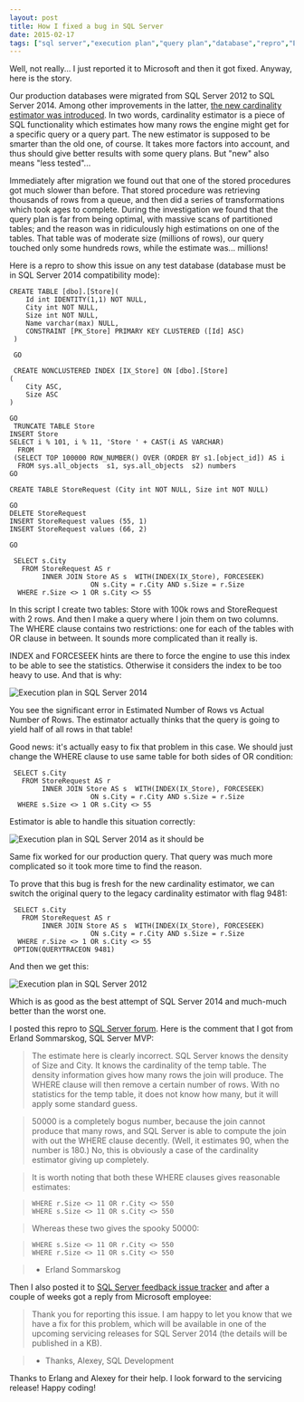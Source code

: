 ```yaml
---
layout: post
title: How I fixed a bug in SQL Server
date: 2015-02-17
tags: ["sql server","execution plan","query plan","database","repro","Erland Sommarskog"]
---
```

Well, not really... I just reported it to Microsoft and then it got fixed. Anyway, here is the story.

Our production databases were migrated from SQL Server 2012 to SQL Server 2014. Among other improvements in the latter, [the new cardinality estimator was introduced](http://blogs.msdn.com/b/psssql/archive/2014/04/01/sql-server-2014-s-new-cardinality-estimator-part-1.aspx). In two words, cardinality estimator is a piece of SQL functionality which estimates how many rows the engine might get for a specific query or a query part. The new estimator is supposed to be smarter than the old one, of course. It takes more factors into account, and thus should give better results with some query plans. But "new" also means "less tested"...

Immediately after migration we found out that one of the stored procedures got much slower than before. That stored procedure was retrieving thousands of rows from a queue, and then did a series of transformations which took ages to complete. During the investigation we found that the query plan is far from being optimal, with massive scans of partitioned tables; and the reason was in ridiculously high estimations on one of the tables. That table was of moderate size (millions of rows), our query touched only some hundreds rows, while the estimate was... millions!

Here is a repro to show this issue on any test database (database must be in SQL Server 2014 compatibility mode):

    CREATE TABLE [dbo].[Store](
    	Id int IDENTITY(1,1) NOT NULL,
    	City int NOT NULL,
    	Size int NOT NULL,
    	Name varchar(max) NULL,
        CONSTRAINT [PK_Store] PRIMARY KEY CLUSTERED ([Id] ASC)
     ) 
     
     GO
     
     CREATE NONCLUSTERED INDEX [IX_Store] ON [dbo].[Store]
    (
    	City ASC,
    	Size ASC
    )

    GO
     TRUNCATE TABLE Store
    INSERT Store 
    SELECT i % 101, i % 11, 'Store ' + CAST(i AS VARCHAR)
      FROM 
     (SELECT TOP 100000 ROW_NUMBER() OVER (ORDER BY s1.[object_id]) AS i
      FROM sys.all_objects  s1, sys.all_objects  s2) numbers
    GO

    CREATE TABLE StoreRequest (City int NOT NULL, Size int NOT NULL)

    GO
    DELETE StoreRequest
    INSERT StoreRequest values (55, 1)
    INSERT StoreRequest values (66, 2)

    GO
     
     SELECT s.City
       FROM StoreRequest AS r
            INNER JOIN Store AS s  WITH(INDEX(IX_Store), FORCESEEK) 
                        ON s.City = r.City AND s.Size = r.Size
      WHERE r.Size <> 1 OR s.City <> 55

In this script I create two tables: Store with 100k rows and StoreRequest with 2 rows. And then I make a query where I join them on two columns. The WHERE clause contains two restrictions: one for each of the tables with OR clause in between. It sounds more complicated than it really is.

INDEX and FORCESEEK hints are there to force the engine to use this index to be able to see the statistics. Otherwise it considers the index to be too heavy to use. And that is why:

![Execution plan in SQL Server 2014](/2014estimates.png)

You see the significant error in Estimated Number of Rows vs Actual Number of Rows. The estimator actually thinks that the query is going to yield half of all rows in that table!

Good news: it's actually easy to fix that problem in this case. We should just change the WHERE clause to use same table for both sides of OR condition:

     SELECT s.City
       FROM StoreRequest AS r
            INNER JOIN Store AS s  WITH(INDEX(IX_Store), FORCESEEK) 
                        ON s.City = r.City AND s.Size = r.Size
      WHERE s.Size <> 1 OR s.City <> 55

Estimator is able to handle this situation correctly:

![Execution plan in SQL Server 2014 as it should be](/2014estimates_good.png)

Same fix worked for our production query. That query was much more complicated so it took more time to find the reason.

To prove that this bug is fresh for the new cardinality estimator, we can switch the original query to the legacy cardinality estimator with flag 9481:

     SELECT s.City
       FROM StoreRequest AS r
            INNER JOIN Store AS s  WITH(INDEX(IX_Store), FORCESEEK) 
                        ON s.City = r.City AND s.Size = r.Size
      WHERE r.Size <> 1 OR s.City <> 55
     OPTION(QUERYTRACEON 9481) 

And then we get this:

![Execution plan in SQL Server 2012](/2012estimates.png)

Which is as good as the best attempt of SQL Server 2014 and much-much better than the worst one.

I posted this repro to [SQL Server forum](https://connect.microsoft.com/SQLServer/feedback/details/1086125/cardinality-estimator-2014-is-off-with-or-in-where-clause). Here is the comment that I got from Erland Sommarskog, SQL Server MVP:

> The estimate here is clearly incorrect. SQL Server knows the density of Size and City. It knows the cardinality of the temp table. The density information gives how many rows the join will produce. The WHERE clause will then remove a certain number of rows. With no statistics for the temp table, it does not know how many, but it will apply some standard guess.

> 50000 is a completely bogus number, because the join cannot produce that many rows, and SQL Server is able to compute the join with out the WHERE clause decently. (Well, it estimates 90, when the number is 180.) No, this is obviously a case of the cardinality estimator giving up completely.

> It is worth noting that both these WHERE clauses gives reasonable estimates:

>     WHERE r.Size <> 11 OR r.City <> 550
>     WHERE s.Size <> 11 OR s.City <> 550

> Whereas these two gives the spooky 50000:

>     WHERE s.Size <> 11 OR r.City <> 550
>     WHERE r.Size <> 11 OR s.City <> 550

> - Erland Sommarskog

Then I also posted it to [SQL Server feedback issue tracker](https://connect.microsoft.com/SQLServer/feedback/details/1086125/cardinality-estimator-2014-is-off-with-or-in-where-clause) and after a couple of weeks got a reply from Microsoft employee:

> Thank you for reporting this issue. I am happy to let you know that we have a fix for this problem, which will be available in one of the upcoming servicing releases for SQL Server 2014 (the details will be published in a KB).

> - Thanks, Alexey, SQL Development

Thanks to Erlang and Alexey for their help. I look forward to the servicing release!
Happy coding!
